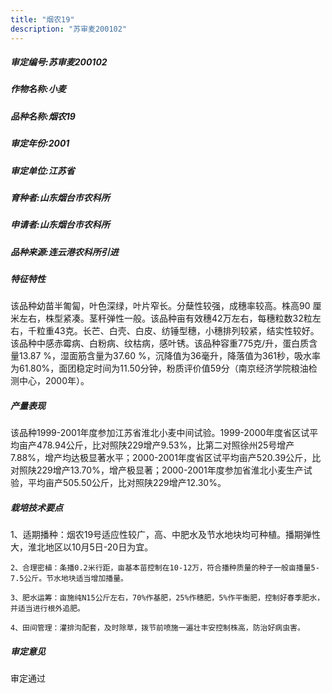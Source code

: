 ```yaml
---
title: "烟农19"
description: "苏审麦200102"
---
```

##### 审定编号:苏审麦200102

##### 作物名称:小麦

##### 品种名称:烟农19

##### 审定年份:2001

##### 审定单位:江苏省

##### 育种者:山东烟台市农科所

##### 申请者:山东烟台市农科所

##### 品种来源:连云港农科所引进

##### 特征特性
该品种幼苗半匍匐，叶色深绿，叶片窄长。分蘖性较强，成穗率较高。株高90 厘米左右，株型紧凑。茎秆弹性一般。该品种亩有效穗42万左右，每穗粒数32粒左右，千粒重43克。长芒、白壳、白皮、纺锤型穗，小穗排列较紧，结实性较好。该品种中感赤霉病、白粉病、纹枯病，感叶锈。该品种容重775克/升，蛋白质含量13.87 %，湿面筋含量为37.60 %，沉降值为36毫升，降落值为361秒，吸水率为61.80%，面团稳定时间为11.50分钟，粉质评价值59分（南京经济学院粮油检测中心，2000年）。

##### 产量表现
该品种1999-2001年度参加江苏省淮北小麦中间试验。1999-2000年度省区试平均亩产478.94公斤，比对照陕229增产9.53%，比第二对照徐州25号增产7.88%，增产均达极显著水平；2000-2001年度省区试平均亩产520.39公斤，比对照陕229增产13.70%，增产极显著；2000-2001年度参加省淮北小麦生产试验，平均亩产505.50公斤，比对照陕229增产12.30%。

##### 栽培技术要点
 1、适期播种：烟农19号适应性较广，高、中肥水及节水地块均可种植。播期弹性大，淮北地区以10月5日-20日为宜。
    2、合理密植：条播0.2米行距，亩基本苗控制在10-12万，符合播种质量的种子一般亩播量5-7.5公斤。节水地块适当增加播量。
    3、肥水运筹：亩施纯N15公斤左右，70%作基肥，25%作穗肥，5%作平衡肥，控制好春季肥水，并适当进行根外追肥。
    4、田间管理：灌排沟配套，及时除草，拨节前喷施一遍壮丰安控制株高，防治好病虫害。


##### 审定意见
审定通过
